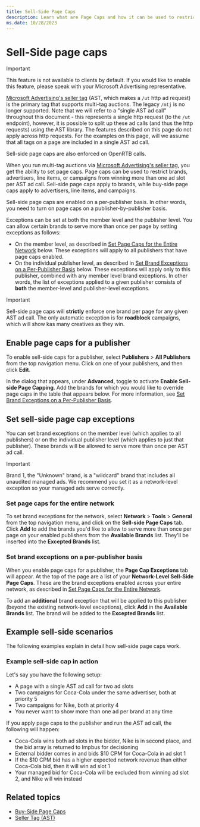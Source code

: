 ```yaml
---
title: Sell-Side Page Caps
description: Learn what are Page Caps and how it can be used to restrict brands, advertisers, line items, or campaigns from winning more than one ad slot per AST ad call. 
ms.date: 10/28/2023
---
```



# Sell-Side page caps

> [!IMPORTANT]
> This feature is not available to clients by default. If you would like to enable this feature, please speak with your Microsoft Advertising representative.
>
> [Microsoft Advertising's seller tag](../seller-tag/seller-tag.md) (AST, which makes a `/ut` http ad request) is the primary tag that supports multi-tag auctions. The legacy `/mtj` is no longer supported. Note that we will refer to a "single AST ad call" throughout this document - this represents a single http request (to the `/ut` endpoint), however, it is possible to split up these ad calls (and thus the http requests) using the AST library. The features described on this page do not apply across http requests. For the examples on this page, will we assume that all tags on a page are included in a single AST ad call.
>
> Sell-side page caps are also enforced on OpenRTB calls.

When you run multi-tag auctions via [Microsoft Advertising's seller tag](../seller-tag/seller-tag.md), you get the ability to set page caps. Page caps can be used to restrict brands, advertisers, line items, or campaigns from winning more than one ad slot per AST ad call. Sell-side page caps apply to brands, while buy-side page caps apply to advertisers, line items, and campaigns.

Sell-side page caps are enabled on a per-publisher basis. In other words, you need to turn on page caps on a publisher-by-publisher basis.

Exceptions can be set at both the member level and the publisher level. You can allow certain brands to serve more than once per page by setting exceptions as follows:

- On the member level, as described in [Set Page Caps for the Entire Network](#set-page-caps-for-the-entire-network) below. These exceptions will apply to all publishers that have page caps enabled.
- On the individual publisher level, as described in [Set Brand Exceptions on a Per-Publisher Basis](#set-brand-exceptions-on-a-per-publisher-basis) below. These exceptions will apply only to this publisher, combined with any member level brand exceptions. In other words, the list of exceptions applied to a given publisher consists of **both** the member-level and publisher-level exceptions.

> [!IMPORTANT]
> Sell-side page caps will **strictly** enforce one brand per page for any given AST ad call. The only automatic exception is for **roadblock** campaigns, which will show kas many creatives as they win.

## Enable page caps for a publisher

To enable sell-side caps for a publisher, select **Publishers** \> **All Publishers** from the top navigation menu. Click on one of your publishers, and then click **Edit**.

In the dialog that appears, under **Advanced**, toggle to activate **Enable Sell-side Page Capping**. Add the brands for which you would like to override page caps in the table that appears below. For more information, see [Set Brand Exceptions on a Per-Publisher Basis](#set-brand-exceptions-on-a-per-publisher-basis).

## Set sell-side page cap exceptions

You can set brand exceptions on the member level (which applies to all publishers) or on the individual publisher level (which applies to just that publisher). These brands will be allowed to serve more than once per AST ad call.

> [!IMPORTANT]
> Brand 1, the "Unknown" brand, is a "wildcard" brand that includes all unaudited managed ads. We recommend you set it as a network-level exception so your managed ads serve correctly.

### Set page caps for the entire network

To set brand exceptions for the network, select **Network** \> **Tools** \> **General** from the top navigation menu, and click on the **Sell-side Page Caps** tab. Click **Add** to add the brands you'd like to allow to serve more than once per page on your enabled publishers from the **Available Brands** list. They'll be inserted into the **Excepted Brands** list.

### Set brand exceptions on a per-publisher basis

When you enable page caps for a publisher, the **Page Cap Exceptions** tab will appear. At the top of the page are a list of your **Network-Level Sell-Side Page Caps**. These are the brand exceptions enabled across your entire network, as described in [Set Page Caps for the Entire Network](#set-page-caps-for-the-entire-network).

To add an **additional** brand exception that will be applied to this publisher (beyond the existing network-level exceptions), click **Add** in the **Available Brands** list. The brand will be added to the **Excepted Brands** list.

## Example sell-side scenarios

The following examples explain in detail how sell-side page caps work.

### Example sell-side cap in action

Let's say you have the following setup:

- A page with a single AST ad call for two ad slots
- Two campaigns for Coca-Cola under the same advertiser, both at priority 5
- Two campaigns for Nike, both at priority 4
- You never want to show more than one ad per brand at any time

If you apply page caps to the publisher and run the AST ad call, the following will happen:

- Coca-Cola wins both ad slots in the bidder, Nike is in second place, and the bid array is returned to Impbus for decisioning
- External bidder comes in and bids $10 CPM for Coca-Cola in ad slot 1
- If the $10 CPM bid has a higher expected network revenue than either Coca-Cola bid, then it will win ad slot 1
- Your managed bid for Coca-Cola will be excluded from winning ad slot 2, and Nike will win instead

## Related topics

- [Buy-Side Page Caps](buy-side-page-caps.md)
- [Seller Tag (AST)](../seller-tag/seller-tag.md)